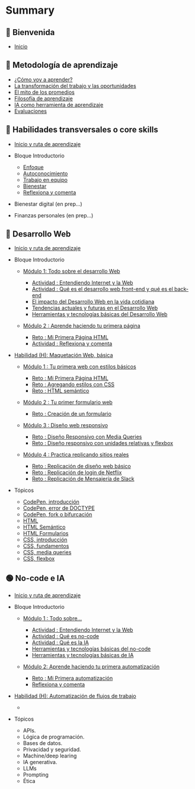 # Summary

## 💜 Bienvenida

* [Inicio](README.md)

## 📑 Metodología de aprendizaje

* [¿Cómo voy a aprender?](curriculum_model/lea_model_01_overview.md)
* [La transformación del trabajo y las oportunidades](curriculum_model/lea_model_02_work.md)
* [El mito de los promedios](curriculum_model/lea_model_03_average.md)
* [Filosofía de aprendizaje](curriculum_model/lea_model_04_philosophy.md)
* [IA como herramienta de aprendizaje](curriculum_model/lea_model_05_ai.md)
* [Evaluaciones](curriculum_model/lea_model_06_assessment.md)

## 🌈 Habilidades transversales o core skills

* [Inicio y ruta de aprendizaje](curriculum_lif/lea_lif_overview.md)

* Bloque Introductorio
  
  * [Enfoque](curriculum_lif/lea_lif_enfoque.md)
  * [Autoconocimiento](curriculum_lif/self_awareness/lea_lif_selfawareness.md)
  * [Trabajo en equipo](curriculum_lif/teamwork/lea_lif_teamwork.md)    
  * [Bienestar](curriculum_lif/wellbeign/lea_lif_wellbeign_intro.md)
  * [Reflexiona y comenta](curriculum_lif/lea_lif_overview_closing.md)

* Bienestar digital (en prep...)

* Finanzas personales (en prep...)

## 🔵 Desarrollo Web

* [Inicio y ruta de aprendizaje](curriculum_dev/lea_dev_overview.md)

* Bloque Introductorio
  
  * [Módulo 1: Todo sobre el desarrollo Web](curriculum_dev/activities/00_01_00_all_about.md)
    
    * [Actividad : Entendiendo Internet y la Web](curriculum_dev/activities/00_01_01_internet_web.md)
    * [Actividad : Qué es el desarrollo web front-end y qué es el back-end](curriculum_dev/activities/00_01_02_web_dev.md)
    * [El impacto del Desarrollo Web en la vida cotidiana](curriculum_dev/activities/00_01_03_dev_life.md)
    * [Tendencias actuales y futuras en el Desarrollo Web](curriculum_dev/activities/00_01_04_dev_trends.md)
    * [Herramientas y tecnologías básicas del Desarrollo Web](curriculum_dev/activities/00_01_05_dev_tools.md)
  
  * [Módulo 2 : Aprende haciendo tu primera página](curriculum_dev/activities/00_02_00_practice.md)
    
    * [Reto : Mi Primera Página HTML](curriculum_dev/activities/00_02_01_myfirst.md)
    * [Actividad : Reflexiona y comenta](curriculum_dev/activities/00_02_02_close.md)

* [Habilidad (H): Maquetación Web, básica](curriculum_dev/activities/01_00_00_overview.md)
  
  * [Módulo 1 : Tu primera web con estilos básicos](curriculum_dev/activities/01_01_00_modulo_myFirstWeb.md)
    
    * [Reto : Mi Primera Página HTML](curriculum_dev/activities/01_01_01_project_myFirstWeb.md)
    * [Reto : Agregando estilos con CSS](curriculum_dev/activities/01_01_02_project_add_CSS.md)
    * [Reto : HTML semántico](curriculum_dev/activities/01_01_03_project_semantic_HTML.md)
  
  * [Módulo 2 : Tu primer formulario web](curriculum_dev/activities/01_02_00_modulo_form.md)
    
    * [Reto : Creación de un formulario](curriculum_dev/activities/01_02_01_project_formulario.md)
  
  * [Módulo 3 : Diseño web responsivo](curriculum_dev/activities/01_03_00_modulo_responsive.md)
    
    * [Reto : Diseño Responsivo con Media Queries](curriculum_dev/activities/01_03_01_project_responsive_mediaqueries.md)
    * [Reto : Diseño responsivo con unidades relativas y flexbox](curriculum_dev/activities/01_03_02_project_responsive_flexbox.md)
  
  * [Módulo 4 : Practica replicando sitios reales](curriculum_dev/activities/01_04_00_modulo_replications.md)
    
    * [Reto : Replicación de diseño web básico](curriculum_dev/activities/01_04_01_project_replications_basic.md)
    * [Reto : Replicación de login de Netflix](curriculum_dev/activities/01_04_02_project_replications_netflix.md)
    * [Reto : Replicación de Mensajería de Slack](curriculum_dev/activities/01_04_03_project_replications_slack.md)

* Tópicos
  
  * [CodePen, introducción](curriculum_dev/topics/editors_codepen.md)
  * [CodePen, error de DOCTYPE](curriculum_dev/topics/editors_codepen_doctype.md)
  * [CodePen, fork o bifurcación](curriculum_dev/topics/editors_codepen_fork.md)
  * [HTML](curriculum_dev/topics/html.md)
  * [HTML Semántico](curriculum_dev/topics/html_semantic.md)
  * [HTML Formularios](curriculum_dev/topics/html_forms.md)
  * [CSS, introducción](curriculum_dev/topics/css_intro.md)
  * [CSS, fundamentos](curriculum_dev/topics/css_fundamentos.md)
  * [CSS, media queries](curriculum_dev/topics/css_media_queries.md)
  * [CSS, flexbox](curriculum_dev/topics/css_flexbox.md)

## 🟢 No-code e IA

* [Inicio y ruta de aprendizaje](curriculum_noc/lea_noc_overview.md)

* Bloque Introductorio
  
  * [Módulo 1 : Todo sobre...](curriculum_noc/activities/00_01_00_noc_all_about.md)
    
    * [Actividad : Entendiendo Internet y la Web](curriculum_noc/activities/00_01_01_internet_web.md)
    * [Actividad : Qué es no-code](curriculum_noc/activities/00_01_02_noc_activity_que_es.md)
    * [Actividad : Qué es la IA](curriculum_noc/activities/00_01_03_ai_activity_que_es.md)
    * [Herramientas y tecnologías básicas del no-code](curriculum_noc/activities/00_01_04_noc_activity_tools.md)
    * [Herramientas y tecnologías básicas de IA](curriculum_noc/activities/00_01_05_ai_activity_tools.md)
  
  * [Módulo 2: Aprende haciendo tu primera automatización](curriculum_noc/activities/00_02_00_practice.md)
    
    * [Reto : Mi Primera automatización](curriculum_noc/activities/00_02_01_myfirst.md)
    * [Reflexiona y comenta](curriculum_noc/activities/00_02_02_close.md)

* [Habilidad (H): Automatización de flujos de trabajo]()
  
  * 

* Tópicos
  
  * APIs.
  * Lógica de programación.
  * Bases de datos.
  * Privacidad y seguridad.
  * Machine/deep learing
  * IA generativa.
  * LLMs
  * Prompting
  * Ética
